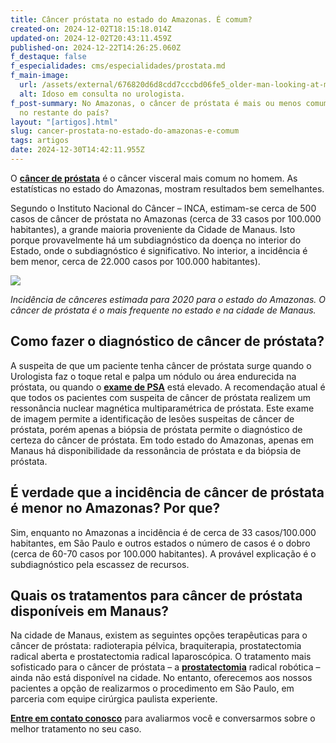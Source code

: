 ```yaml
---
title: Câncer próstata no estado do Amazonas. É comum?
created-on: 2024-12-02T18:15:18.014Z
updated-on: 2024-12-02T20:43:11.459Z
published-on: 2024-12-22T14:26:25.060Z
f_destaque: false
f_especialidades: cms/especialidades/prostata.md
f_main-image:
  url: /assets/external/676820d6d8cdd7cccbd06fe5_older-man-looking-at-male-doctor-in-front-of-him201.jpg
  alt: Idoso em consulta no urologista.
f_post-summary: No Amazonas, o câncer de próstata é mais ou menos comum do que
  no restante do país?
layout: "[artigos].html"
slug: cancer-prostata-no-estado-do-amazonas-e-comum
tags: artigos
date: 2024-12-30T14:42:11.955Z
---
```

O **[câncer de próstata](https://uroconsult.com.br/artigos/cancer-de-prostata-a-importancia-do-diagnostico-precoce/)** é o câncer visceral mais comum no homem. As estatísticas no estado do Amazonas, mostram resultados bem semelhantes. 

Segundo o Instituto Nacional do Câncer – INCA, estimam-se cerca de 500 casos de câncer de próstata no Amazonas (cerca de 33 casos por 100.000 habitantes), a grande maioria proveniente da Cidade de Manaus. Isto porque provavelmente há um subdiagnóstico da doença no interior do Estado, onde o subdiagnóstico é significativo. No interior, a incidência é bem menor, cerca de 22.000 casos por 100.000 habitantes).

![](/assets/external/676820d6d8cdd7cccbd06ff2_674df9357e225c210bee2ce7_674df87320fa48f9b0b5afb4_screenshot-2020-06-30-20.50.26-1536x905%252520(1).png)

*Incidência de cânceres estimada para 2020 para o estado do Amazonas. O câncer de próstata é o mais frequente no estado e na cidade de Manaus.*

## Como fazer o diagnóstico de câncer de próstata?

‍A suspeita de que um paciente tenha câncer de próstata surge quando o Urologista faz o toque retal e palpa um nódulo ou área endurecida na próstata, ou quando o **[exame de PSA](https://uroconsult.com.br/artigos/o-exame-de-psa/)** está elevado. A recomendação atual é que todos os pacientes com suspeita de câncer de próstata realizem um ressonância nuclear magnética multiparamétrica de próstata. Este exame de imagem permite a identificação de lesões suspeitas de câncer de próstata, porém apenas a biópsia de próstata permite o diagnóstico de certeza do câncer de próstata. Em todo estado do Amazonas, apenas em Manaus há disponibilidade da ressonância de próstata e da biópsia de próstata.

## É verdade que a incidência de câncer de próstata é menor no Amazonas? Por que?‍

Sim, enquanto no Amazonas a incidência é de cerca de 33 casos/100.000 habitantes, em São Paulo e outros estados o número de casos é o dobro (cerca de 60-70 casos por 100.000 habitantes). A provável explicação é o subdiagnóstico pela escassez de recursos.

## Quais os tratamentos para câncer de próstata disponíveis em Manaus?

Na cidade de Manaus, existem as seguintes opções terapêuticas para o câncer de próstata: radioterapia pélvica, braquiterapia, prostatectomia radical aberta e prostatectomia radical laparoscópica. O tratamento mais sofisticado para o câncer de próstata – a **[prostatectomia](https://uroconsult.com.br/artigos/os-5-objetivos-da-prostatectomia-para-cancer-de-prostata/)** radical robótica – ainda não está disponível na cidade. No entanto, oferecemos aos nossos pacientes a opção de realizarmos o procedimento em São Paulo, em parceria com equipe cirúrgica paulista experiente.

**[Entre em contato conosco](https://uroconsult.com.br/contato/)** para avaliarmos você e conversarmos sobre o melhor tratamento no seu caso.